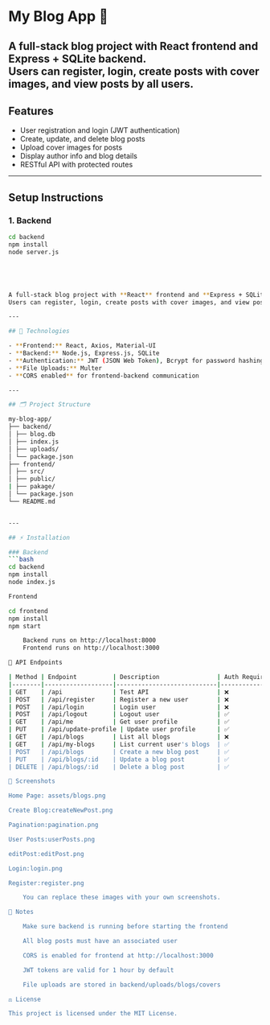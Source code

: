 # My Blog App 📝

A full-stack blog project with **React** frontend and **Express + SQLite** backend.  
Users can register, login, create posts with cover images, and view posts by all users.
---

## Features
- User registration and login (JWT authentication)
- Create, update, and delete blog posts
- Upload cover images for posts
- Display author info and blog details
- RESTful API with protected routes

---

## Setup Instructions

### 1. Backend
```bash
cd backend
npm install
node server.js





A full-stack blog project with **React** frontend and **Express + SQLite** backend.  
Users can register, login, create posts with cover images, and view posts by all users.

---

## 🚀 Technologies

- **Frontend:** React, Axios, Material-UI  
- **Backend:** Node.js, Express.js, SQLite  
- **Authentication:** JWT (JSON Web Token), Bcrypt for password hashing  
- **File Uploads:** Multer  
- **CORS enabled** for frontend-backend communication

---

## 🗂 Project Structure

my-blog-app/
├── backend/
│ ├── blog.db
│ ├── index.js
│ ├── uploads/
│ └── package.json
├── frontend/
│ ├── src/
│ ├── public/
| ├── pakage/
│ └── package.json
└── README.md


---

## ⚡ Installation

### Backend
```bash
cd backend
npm install
node index.js

Frontend

cd frontend
npm install
npm start

    Backend runs on http://localhost:8000
    Frontend runs on http://localhost:3000

📌 API Endpoints

| Method | Endpoint          | Description                | Auth Required |
|--------|-------------------|----------------------------|---------------|
| GET    | /api              | Test API                   | ❌            |
| POST   | /api/register     | Register a new user        | ❌            |
| POST   | /api/login        | Login user                 | ❌            |
| POST   | /api/logout       | Logout user                | ✅            |
| GET    | /api/me           | Get user profile           | ✅            |
| PUT    | /api/update-profile | Update user profile      | ✅            |
| GET    | /api/blogs        | List all blogs             | ❌            |
| GET    | /api/my-blogs     | List current user's blogs  | ✅            |
| POST   | /api/blogs        | Create a new blog post     | ✅            |
| PUT    | /api/blogs/:id    | Update a blog post         | ✅            |
| DELETE | /api/blogs/:id    | Delete a blog post         | ✅            |

📸 Screenshots

Home Page: assets/blogs.png

Create Blog:createNewPost.png

Pagination:pagination.png

User Posts:userPosts.png

editPost:editPost.png

Login:login.png

Register:register.png

    You can replace these images with your own screenshots.

📝 Notes

    Make sure backend is running before starting the frontend

    All blog posts must have an associated user

    CORS is enabled for frontend at http://localhost:3000

    JWT tokens are valid for 1 hour by default

    File uploads are stored in backend/uploads/blogs/covers

⚖ License

This project is licensed under the MIT License.
